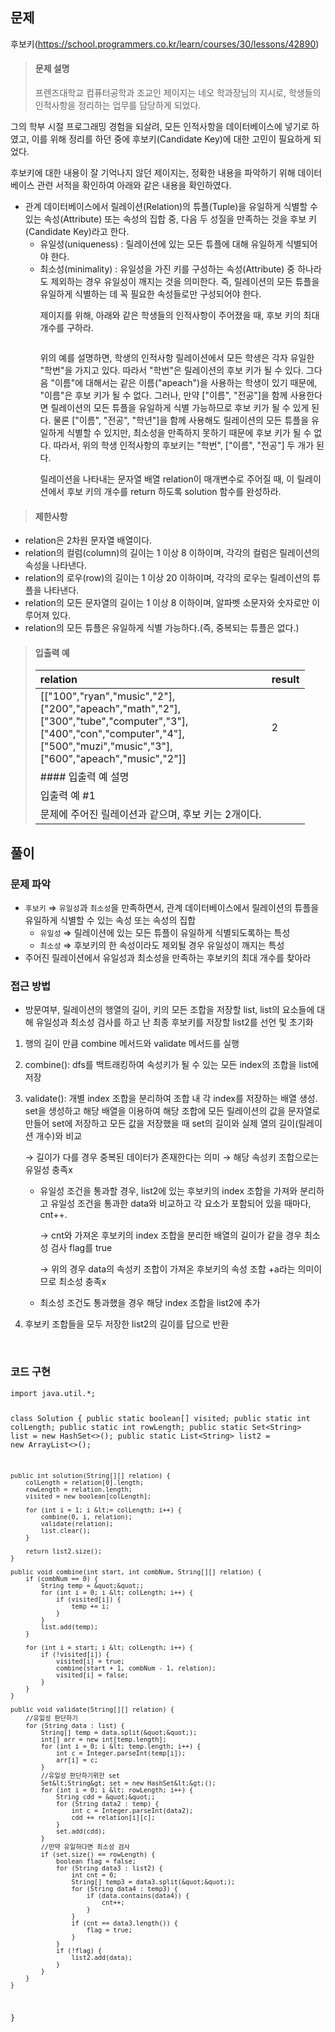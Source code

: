 <h2 id="문제">문제</h2>
<p>후보키(<a href="https://school.programmers.co.kr/learn/courses/30/lessons/42890">https://school.programmers.co.kr/learn/courses/30/lessons/42890</a>)</p>
<blockquote>
<h4 id="문제-설명">문제 설명</h4>
<p>프렌즈대학교 컴퓨터공학과 조교인 제이지는 네오 학과장님의 지시로, 학생들의 인적사항을 정리하는 업무를 담당하게 되었다.</p>
</blockquote>
<p>그의 학부 시절 프로그래밍 경험을 되살려, 모든 인적사항을 데이터베이스에 넣기로 하였고, 이를 위해 정리를 하던 중에 후보키(Candidate Key)에 대한 고민이 필요하게 되었다.</p>
<blockquote>
</blockquote>
<p>후보키에 대한 내용이 잘 기억나지 않던 제이지는, 정확한 내용을 파악하기 위해 데이터베이스 관련 서적을 확인하여 아래와 같은 내용을 확인하였다.</p>
<blockquote>
</blockquote>
<ul>
<li>관계 데이터베이스에서 릴레이션(Relation)의 튜플(Tuple)을 유일하게 식별할 수 있는 속성(Attribute) 또는 속성의 집합 중, 다음 두 성질을 만족하는 것을 후보 키(Candidate Key)라고 한다.<ul>
<li>유일성(uniqueness) : 릴레이션에 있는 모든 튜플에 대해 유일하게 식별되어야 한다.</li>
<li>최소성(minimality) : 유일성을 가진 키를 구성하는 속성(Attribute) 중 하나라도 제외하는 경우 유일성이 깨지는 것을 의미한다. 즉, 릴레이션의 모든 튜플을 유일하게 식별하는 데 꼭 필요한 속성들로만 구성되어야 한다.<blockquote>
</blockquote>
제이지를 위해, 아래와 같은 학생들의 인적사항이 주어졌을 때, 후보 키의 최대 개수를 구하라.<blockquote>
</blockquote>
<img alt="" src="https://velog.velcdn.com/images/gener-lst/post/f8e7901e-196e-4772-852b-f5fc967a2bb5/image.PNG" /><blockquote>
</blockquote>
위의 예를 설명하면, 학생의 인적사항 릴레이션에서 모든 학생은 각자 유일한 &quot;학번&quot;을 가지고 있다. 따라서 &quot;학번&quot;은 릴레이션의 후보 키가 될 수 있다.
그다음 &quot;이름&quot;에 대해서는 같은 이름(&quot;apeach&quot;)을 사용하는 학생이 있기 때문에, &quot;이름&quot;은 후보 키가 될 수 없다. 그러나, 만약 [&quot;이름&quot;, &quot;전공&quot;]을 함께 사용한다면 릴레이션의 모든 튜플을 유일하게 식별 가능하므로 후보 키가 될 수 있게 된다.
물론 [&quot;이름&quot;, &quot;전공&quot;, &quot;학년&quot;]을 함께 사용해도 릴레이션의 모든 튜플을 유일하게 식별할 수 있지만, 최소성을 만족하지 못하기 때문에 후보 키가 될 수 없다.
따라서, 위의 학생 인적사항의 후보키는 &quot;학번&quot;, [&quot;이름&quot;, &quot;전공&quot;] 두 개가 된다.<blockquote>
</blockquote>
릴레이션을 나타내는 문자열 배열 relation이 매개변수로 주어질 때, 이 릴레이션에서 후보 키의 개수를 return 하도록 solution 함수를 완성하라.</li>
</ul>
</li>
</ul>
<blockquote>
<h4 id="제한사항">제한사항</h4>
</blockquote>
<ul>
<li>relation은 2차원 문자열 배열이다.</li>
<li>relation의 컬럼(column)의 길이는 1 이상 8 이하이며, 각각의 컬럼은 릴레이션의 속성을 나타낸다.</li>
<li>relation의 로우(row)의 길이는 1 이상 20 이하이며, 각각의 로우는 릴레이션의 튜플을 나타낸다.</li>
<li>relation의 모든 문자열의 길이는 1 이상 8 이하이며, 알파벳 소문자와 숫자로만 이루어져 있다.</li>
<li>relation의 모든 튜플은 유일하게 식별 가능하다.(즉, 중복되는 튜플은 없다.)</li>
</ul>
<blockquote>
<h4 id="입출력-예">입출력 예</h4>
<table>
<thead>
<tr>
<th align="left">relation</th>
<th align="left">result</th>
</tr>
</thead>
<tbody><tr>
<td align="left">[[&quot;100&quot;,&quot;ryan&quot;,&quot;music&quot;,&quot;2&quot;], <br />[&quot;200&quot;,&quot;apeach&quot;,&quot;math&quot;,&quot;2&quot;], <br />[&quot;300&quot;,&quot;tube&quot;,&quot;computer&quot;,&quot;3&quot;], <br />[&quot;400&quot;,&quot;con&quot;,&quot;computer&quot;,&quot;4&quot;], <br />[&quot;500&quot;,&quot;muzi&quot;,&quot;music&quot;,&quot;3&quot;], <br />[&quot;600&quot;,&quot;apeach&quot;,&quot;music&quot;,&quot;2&quot;]]</td>
<td align="left">2</td>
</tr>
<tr>
<td align="left">#### 입출력 예 설명</td>
<td align="left"></td>
</tr>
<tr>
<td align="left">입출력 예 #1</td>
<td align="left"></td>
</tr>
<tr>
<td align="left">문제에 주어진 릴레이션과 같으며, 후보 키는 2개이다.</td>
<td align="left"></td>
</tr>
</tbody></table>
</blockquote>
<h2 id="풀이">풀이</h2>
<h3 id="문제-파악">문제 파악</h3>
<ul>
<li><code>후보키</code> ⇒ <code>유일성</code>과 <code>최소성</code>을 만족하면서, 관계 데이터베이스에서 릴레이션의 튜플을 유일하게 식별할 수 있는 속성 또는 속성의 집합<ul>
<li><code>유일성</code> ⇒ 릴레이션에 있는 모든 튜플이 유일하게 식별되도록하는 특성</li>
<li><code>최소성</code> ⇒ 후보키의 한 속성이라도 제외될 경우 유일성이 깨지는 특성</li>
</ul>
</li>
<li>주어진 릴레이션에서 유일성과 최소성을 만족하는 후보키의 최대 개수를 찾아라<br />    

</li>
</ul>
<h3 id="접근-방법">접근 방법</h3>
<ul>
<li>방문여부, 릴레이션의 행열의 길이, 키의 모든 조합을 저장할 list, list의 요소들에 대해 유일성과 최소성 검사를 하고 난 최종 후보키를 저장할 list2를 선언 및 초기화</li>
</ul>
<ol>
<li><p>행의 길이 만큼 combine 메서드와 validate 메서드를 실행</p>
</li>
<li><p>combine(): dfs를 백트래킹하여 속성키가 될 수 있는 모든 index의 조합을 list에 저장</p>
</li>
<li><p>validate(): 개별 index 조합을 분리하여 조합 내 각 index를 저장하는 배열 생성. set을 생성하고 해당 배열을 이용하여 해당 조합에 모든 릴레이션의 값을 문자열로 만들어 set에 저장하고 모든 값을 저장했을 때 set의 길이와 실제 열의 길이(릴레이션 개수)와 비교 </p>
<p> → 길이가 다를 경우 중복된 데이터가 존재한다는 의미 → 해당 속성키 조합으로는 유일성 충족x</p>
<ul>
<li><p>유일성 조건을 통과할 경우, list2에 있는 후보키의 index 조합을 가져와 분리하고 유일성 조건을 통과한 data와 비교하고 각 요소가 포함되어 있을 때마다, cnt++. </p>
<p>→ cnt와 가져온 후보키의 index 조합을 분리한 배열의 길이가 같을 경우 최소성 검사 flag를 true</p>
<p>→ 위의 경우 data의 속성키 조합이 가져온 후보키의 속성 조합 +a라는 의미이므로 최소성 충족x</p>
</li>
<li><p>최소성 조건도 통과했을 경우 해당 index 조합을 list2에 추가 </p>
</li>
</ul>
</li>
<li><p>후보키 조합들을 모두 저장한 list2의 길이를 답으로 반환</p>
<br />

</li>
</ol>
<h3 id="코드-구현">코드 구현</h3>
<pre><code class="language-java">import java.util.*;

class Solution {
    public static boolean[] visited;
    public static int colLength;
    public static int rowLength;
    public static Set&lt;String&gt; list = new HashSet&lt;&gt;();
    public static List&lt;String&gt; list2 = new ArrayList&lt;&gt;();

    public int solution(String[][] relation) {
        colLength = relation[0].length;
        rowLength = relation.length;
        visited = new boolean[colLength];

        for (int i = 1; i &lt;= colLength; i++) {
            combine(0, i, relation);
            validate(relation);
            list.clear();
        }

        return list2.size();
    }

    public void combine(int start, int combNum, String[][] relation) {
        if (combNum == 0) {
            String temp = &quot;&quot;;
            for (int i = 0; i &lt; colLength; i++) {
                if (visited[i]) {
                    temp += i;
                }
            }
            list.add(temp);
        }

        for (int i = start; i &lt; colLength; i++) {
            if (!visited[i]) {
                visited[i] = true;
                combine(start + 1, combNum - 1, relation);
                visited[i] = false;
            }
        }
    }

    public void validate(String[][] relation) {
        //유일성 판단하기
        for (String data : list) {
            String[] temp = data.split(&quot;&quot;);
            int[] arr = new int[temp.length];
            for (int i = 0; i &lt; temp.length; i++) {
                int c = Integer.parseInt(temp[i]);
                arr[i] = c;
            }
            //유일성 판단하기위한 set
            Set&lt;String&gt; set = new HashSet&lt;&gt;();
            for (int i = 0; i &lt; rowLength; i++) {
                String cdd = &quot;&quot;;
                for (String data2 : temp) {
                    int c = Integer.parseInt(data2);
                    cdd += relation[i][c];
                }
                set.add(cdd);
            }
            //만약 유일하다면 최소성 검사
            if (set.size() == rowLength) {
                boolean flag = false;
                for (String data3 : list2) {
                    int cnt = 0;
                    String[] temp3 = data3.split(&quot;&quot;);
                    for (String data4 : temp3) {
                        if (data.contains(data4)) {
                            cnt++;
                        }
                    }
                    if (cnt == data3.length()) {
                        flag = true;
                    }
                }
                if (!flag) {
                    list2.add(data);
                }
            }
        }
    }
}</code></pre>